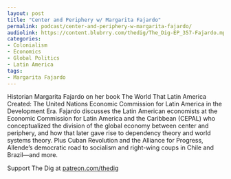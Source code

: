 ```yaml
---
layout: post
title: "Center and Periphery w/ Margarita Fajardo"
permalink: podcast/center-and-periphery-w-margarita-fajardo/
audiolink: https://content.blubrry.com/thedig/The_Dig-EP_357-Fajardo.mp3
categories: 
- Colonialism
- Economics
- Global Politics
- Latin America
tags: 
- Margarita Fajardo
---
```


Historian Margarita Fajardo on her book The World That Latin America Created: The United Nations Economic Commission for Latin America in the Development Era. Fajardo discusses the Latin American economists at the Economic Commission for Latin America and the Caribbean (CEPAL) who conceptualized the division of the global economy between center and periphery, and how that later gave rise to dependency theory and world systems theory. Plus Cuban Revolution and the Alliance for Progress, Allende’s democratic road to socialism and right-wing coups in Chile and Brazil—and more.

Support The Dig at [patreon.com/thedig](http://www.patreon.com/TheDig) 